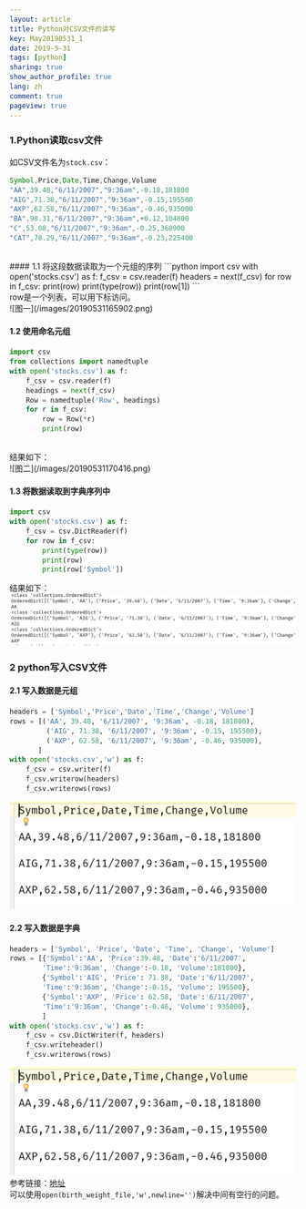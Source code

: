 ```yaml
---
layout: article
title: Python对CSV文件的读写
key: May20190531_1
date: 2019-5-31
tags: [python]
sharing: true
show_author_profile: true
lang: zh
comment: true
pageview: true
---
```

### 1.Python读取csv文件
<!--more-->
如CSV文件名为`stock.csv`：<br>
```javascript
Symbol,Price,Date,Time,Change,Volume
"AA",39.48,"6/11/2007","9:36am",-0.18,181800
"AIG",71.38,"6/11/2007","9:36am",-0.15,195500
"AXP",62.58,"6/11/2007","9:36am",-0.46,935000
"BA",98.31,"6/11/2007","9:36am",+0.12,104800
"C",53.08,"6/11/2007","9:36am",-0.25,360900
"CAT",78.29,"6/11/2007","9:36am",-0.23,225400
```
<br>
#### 1.1 将这段数据读取为一个元组的序列
```python
import csv
with open('stocks.csv') as f:
    f_csv = csv.reader(f)
    headers = next(f_csv)
    for row in f_csv:
        print(row)
        print(type(row))
        print(row[1])
```
<br>
row是一个列表，可以用下标访问。<br>
![图一](/images/20190531165902.png)
<br>

#### 1.2 使用命名元组
```python
import csv
from collections import namedtuple
with open('stocks.csv') as f:
    f_csv = csv.reader(f)
    headings = next(f_csv)
    Row = namedtuple('Row', headings)
    for r in f_csv:
        row = Row(*r)
        print(row)
```
<br>
结果如下：<br>
![图二](/images/20190531170416.png)

#### 1.3 将数据读取到字典序列中
```python
import csv
with open('stocks.csv') as f:
    f_csv = csv.DictReader(f)
    for row in f_csv:
        print(type(row))
        print(row)
        print(row['Symbol'])
```
结果如下：<br>
![图三](/images/20190531170706.png)

### 2 python写入CSV文件
#### 2.1 写入数据是元组
```python
headers = ['Symbol','Price','Date','Time','Change','Volume']
rows = [('AA', 39.48, '6/11/2007', '9:36am', -0.18, 181800),
         ('AIG', 71.38, '6/11/2007', '9:36am', -0.15, 195500),
         ('AXP', 62.58, '6/11/2007', '9:36am', -0.46, 935000),
       ]
with open('stocks.csv','w') as f:
    f_csv = csv.writer(f)
    f_csv.writerow(headers)
    f_csv.writerows(rows)
```
![图四](/images/20190531171252.png)
#### 2.2 写入数据是字典
```python
headers = ['Symbol', 'Price', 'Date', 'Time', 'Change', 'Volume']
rows = [{'Symbol':'AA', 'Price':39.48, 'Date':'6/11/2007',
        'Time':'9:36am', 'Change':-0.18, 'Volume':181800},
        {'Symbol':'AIG', 'Price': 71.38, 'Date':'6/11/2007',
        'Time':'9:36am', 'Change':-0.15, 'Volume': 195500},
        {'Symbol':'AXP', 'Price': 62.58, 'Date':'6/11/2007',
        'Time':'9:36am', 'Change':-0.46, 'Volume': 935000},
        ]
with open('stocks.csv','w') as f:
    f_csv = csv.DictWriter(f, headers)
    f_csv.writeheader()
    f_csv.writerows(rows)
```
![图五](/images/20190531171252.png)
<br>
参考链接：[地址](https://python3-cookbook.readthedocs.io/zh_CN/latest/c06/p01_read_write_csv_data.html#id1)
<br>
可以使用`open(birth_weight_file,'w',newline='')`解决中间有空行的问题。
